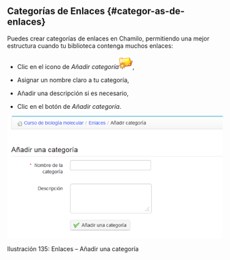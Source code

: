 ## Categorías de Enlaces {#categor-as-de-enlaces}

Puedes crear categorías de enlaces en Chamilo, permitiendo una mejor estructura cuando tu biblioteca contenga muchos enlaces:

*   Clic en el icono de _Añadir categoría_![](../assets/graphics218.png),

*   Asignar un nombre claro a tu categoría,

*   Añadir una descripción si es necesario,

*   Clic en el botón de _Añadir categoría_.

![](../assets/graficos116.png)

Ilustración 135: Enlaces – Añadir una categoría